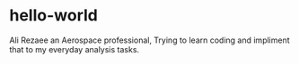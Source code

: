 # hello-world
Ali Rezaee an Aerospace professional, Trying to learn coding and impliment that to my everyday analysis tasks. 
